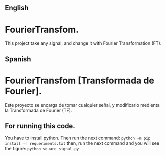 ## English
# FourierTransfom.
This project take any signal, and change it with Fourier Transformation (FT).

## Spanish
# FourierTransfom [Transformada de Fourier].
Este proyecto se encarga de tomar cualquier señal, y modificarlo medienta la Transformada de Fourier (TF).

## For running this code.
You have to install python. Then run the next command: 
``
python -m pip install -r requeriments.txt
``
then, run the next command and you will see the figure:
``
python square_signal.py
``